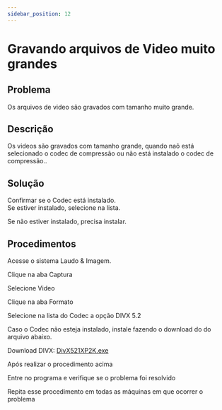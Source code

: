 ```yaml
---
sidebar_position: 12
---
```


# Gravando arquivos de Video muito grandes
## Problema

Os arquivos de video são gravados com tamanho muito grande.

## Descrição

Os videos são gravados com tamanho grande, quando naõ está selecionado o codec de compressão ou não está instalado o codec de compressão..

## Solução

Confirmar se o Codec está instalado.\
Se estiver instalado, selecione na lista.

Se não estiver instalado, precisa instalar.

## Procedimentos

Acesse o sistema Laudo & Imagem.

Clique na aba Captura

Selecione Video

Clique na aba Formato

Selecione na lista do Codec a opção DIVX 5.2

Caso o Codec não esteja instalado, instale fazendo o download do do arquivo abaixo.

Download DIVX: [DivX521XP2K.exe](http://suporte.laudoimagem.com.br/download/DivX521XP2K.exe)

Após realizar o procedimento acima

Entre no programa e verifique se o problema foi resolvido

Repita esse procedimento em todas as máquinas em que ocorrer o problema